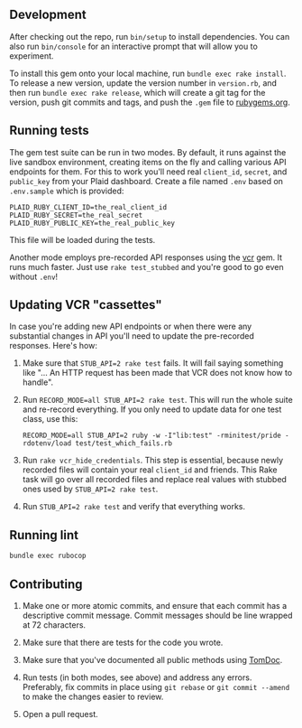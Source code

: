 ## Development

After checking out the repo, run `bin/setup` to install dependencies. You can also run `bin/console` for an interactive prompt that will allow you to experiment.

To install this gem onto your local machine, run `bundle exec rake install`. To release a new version, update the version number in `version.rb`, and then run `bundle exec rake release`, which will create a git tag for the version, push git commits and tags, and push the `.gem` file to [rubygems.org](https://rubygems.org).

## Running tests

The gem test suite can be run in two modes. By default, it runs against the
live sandbox environment, creating items on the fly and calling various API
endpoints for them. For this to work you'll need real `client_id`, `secret`,
and `public_key` from your Plaid dashboard. Create a file named `.env`
based on `.env.sample` which is provided:

```text
PLAID_RUBY_CLIENT_ID=the_real_client_id
PLAID_RUBY_SECRET=the_real_secret
PLAID_RUBY_PUBLIC_KEY=the_real_public_key
```
This file will be loaded during the tests.

Another mode employs pre-recorded API responses using the
[vcr](https://github.com/vcr/vcr) gem. It runs much faster. Just use
`rake test_stubbed` and you're good to go even without `.env`!

## Updating VCR "cassettes"

In case you're adding new API endpoints or when there were any substantial
changes in API you'll need to update the pre-recorded responses. Here's how:

1. Make sure that `STUB_API=2 rake test` fails. It will fail saying something
   like "... An HTTP request has been made that VCR does not know how to
   handle".
2. Run `RECORD_MODE=all STUB_API=2 rake test`. This will run the whole suite
   and re-record everything. If you only need to update data for one test class,
   use this:

   ```
   RECORD_MODE=all STUB_API=2 ruby -w -I"lib:test" -rminitest/pride -rdotenv/load test/test_which_fails.rb
   ```
3. Run `rake vcr_hide_credentials`. This step is essential, because
   newly recorded files will contain your real `client_id` and friends. This
   Rake task will go over all recorded files and replace real values with
   stubbed ones used by `STUB_API=2 rake test`.
4. Run `STUB_API=2 rake test` and verify that everything works.


## Running lint

```bash
bundle exec rubocop
```

## Contributing

1.  Make one or more atomic commits, and ensure that each commit has a
    descriptive commit message. Commit messages should be line wrapped
    at 72 characters.

2.  Make sure that there are tests for the code you wrote.

3.  Make sure that you've documented all public methods using [TomDoc](http://tomdoc.org/).

4.  Run tests (in both modes, see above) and address any errors. Preferably,
    fix commits in place using `git rebase` or `git commit --amend` to make the
    changes easier to review.

5.  Open a pull request.
